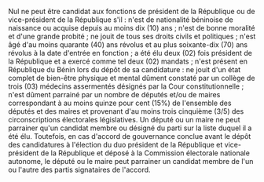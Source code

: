 Nul ne peut être candidat aux fonctions de président de la République ou de vice-président de la République s'il :
n'est de nationalité béninoise de naissance ou acquise depuis au moins dix (10) ans ;
n'est de bonne moralité et d'une grande probité ;
ne jouit de tous ses droits civils et politiques ;
n'est âgé d'au moins quarante (40) ans révolus et au plus soixante-dix (70) ans révolus à la date d'entrée en fonction ;
a été élu deux (02) fois président de la République et a exercé comme tel deux (02) mandats ;
n'est présent en République du Bénin lors du dépôt de sa candidature :
ne jouit d'un état complet de bien-être physique et mental dûment constaté par un collège de trois (03) médecins assermentés désignés par la Cour constitutionnelle ;
n'est dûment parrainé par un nombre de députés et/ou de maires correspondant à au moins quinze pour cent (15%) de l'ensemble des députés et des maires et provenant d'au moins trois cinquième (3/5) des circonscriptions électorales législatives.
Un député ou un maire ne peut parrainer qu'un candidat membre ou désigné du parti sur la liste duquel il a été élu.
Toutefois, en cas d'accord de gouvernance conclue avant le dépôt des candidatures à l'élection du duo président de la République et vice-président de la République et déposé à la Commission électorale nationale autonome, le député ou le maire peut parrainer un candidat membre de l'un ou l'autre des partis signataires de l'accord.